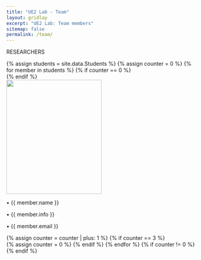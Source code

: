 ```yaml
---
title: "UE2 Lab - Team"
layout: gridlay
excerpt: "UE2 Lab: Team members"
sitemap: false
permalink: /team/
---
```


<p class="title-center">RESEARCHERS</p>

<div class="custom-container-student">
{% assign students = site.data.Students %}
{% assign counter = 0 %}
{% for member in students %}
{% if counter == 0 %}
<div class="student-row">
{% endif %}
<div class="student-col">
  <div class="student-image" style="position: relative; margin: 0px; padding: 0px;">
  <img src="{{ site.url }}{{ site.baseurl }}/images/teampic/{{ member.photo }}" class="img" style="width: 250px; height: 300px; object-fit: cover; object-position: center; margin: 0px; padding: 0px;">
  <div class="overlay"></div>
  <div class="student-info">
  <p>• {{ member.name }}</p>
  <p>• {{ member.info }}</p>
  <p>• {{ member.email }}</p>
  </div>
  </div>
</div>
{% assign counter = counter | plus: 1 %}
{% if counter == 3 %}
</div>
{% assign counter = 0 %}
{% endif %}
{% endfor %}
{% if counter != 0 %}
</div>
{% endif %}
</div>

<script>
  document.addEventListener('DOMContentLoaded', function() {
    var studentImages = document.getElementsByClassName('student-image');
    for (var i = 0; i < studentImages.length; i++) {
      studentImages[i].addEventListener('mouseover', function() {
        this.style.opacity = '0.9';
        this.getElementsByClassName('student-info')[0].style.display = 'block';
        this.style.transition = 'transform 0.3s ease-in-out';
      });
      studentImages[i].addEventListener('mouseout', function() {
        this.style.opacity = '1.0';
        this.getElementsByClassName('student-info')[0].style.display = 'none';
        this.style.transition = 'transform 0.3s ease-in-out';
      });
    }
  });
  document.addEventListener('DOMContentLoaded', function() {
    var publicationImages = document.getElementsByClassName('student-image');
    for (var i = 0; i < publicationImages.length; i++) {
      publicationImages[i].addEventListener('mouseover', function() {
      this.style.transform = 'scale(1.02)';
      });
      publicationImages[i].addEventListener('mouseout', function() {
        this.style.transform = 'scale(1.0)';
      });
    }
  });


</script>